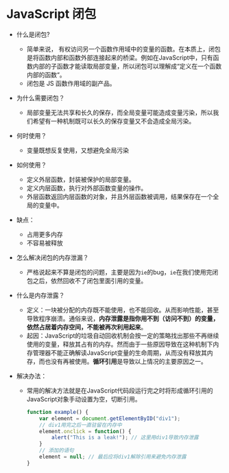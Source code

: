 # JavaScript 闭包

- 什么是闭包? 
  - 简单来说， 有权访问另一个函数作用域中的变量的函数。在本质上，闭包是将函数内部和函数外部连接起来的桥梁。例如在JavaScript中，只有函数内部的子函数才能读取局部变量，所以闭包可以理解成“定义在一个函数内部的函数“。
  - 闭包是 JS 函数作用域的副产品。

- 为什么需要闭包？ 

  - 局部变量无法共享和长久的保存，而全局变量可能造成变量污染，所以我们希望有一种机制既可以长久的保存变量又不会造成全局污染。

- 何时使用？ 

  - 变量既想反复使用，又想避免全局污染

- 如何使用？ 
  - 定义外层函数，封装被保护的局部变量。
  - 定义内层函数，执行对外部函数变量的操作。
  - 外层函数返回内层函数的对象，并且外层函数被调用，结果保存在一个全局的变量中。

- 缺点： 
  - 占用更多内存
  - 不容易被释放

- 怎么解决闭包的内存泄漏？ 

  - 严格说起来不算是闭包的问题，主要是因为`ie`的bug，`ie`在我们使用完闭包之后，依然回收不了闭包里面引用的变量。

- 什么是内存泄露？ 

  - 定义：一块被分配的内存既不能使用，也不能回收。从而影响性能，甚至导致程序崩溃。通俗来说，**内存泄露是指你用不到（访问不到）的变量，依然占居着内存空间，不能被再次利用起来**。
  - 起因：JavaScript的垃圾自动回收机制会按一定的策略找出那些不再继续使用的变量，释放其占有的内存。然而由于一些原因导致在这种机制下内存管理器不能正确解读JavaScript变量的生命周期，从而没有释放其内存，而也没有再被使用。**循环引用**是导致以上情况的主要原因之一。

- 解决办法： 

  - 常用的解决方法就是在JavaScript代码段运行完之时将形成循环引用的JavaScript对象手动设置为空，切断引用。

    ```javascript
    function example() {
    	var element = document.getElementByID("div1");
        // div1用完之后一直驻留在内存中
        element.onclick = function() {
            alert("This is a leak!"); // 这里用div1导致内存泄露
        }
        // 添加的语句
        element = null; // 最后应将div1解除引用来避免内存泄露
    }
    ```

    